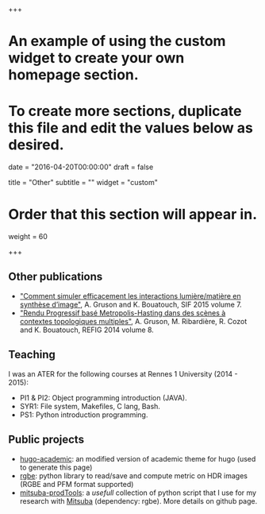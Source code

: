 +++
# An example of using the custom widget to create your own homepage section.
# To create more sections, duplicate this file and edit the values below as desired.

date = "2016-04-20T00:00:00"
draft = false

title = "Other"
subtitle = ""
widget = "custom"

# Order that this section will appear in.
weight = 60

+++

## Other publications

- ["Comment simuler efficacement les interactions lumière/matière en synthèse d’image"](http://www.societe-informatique-de-france.fr/wp-content/uploads/2015/12/1024-no7-Gruson-Bouatouch.pdf), A. Gruson and K. Bouatouch, SIF 2015 volume 7.
- ["Rendu Progressif basé Metropolis-Hasting dans des scènes à contextes topologiques multiples"](https://www.irit.fr/REFIG/index.php/refig/article/view/205), A. Gruson, M. Ribardière, R. Cozot and K. Bouatouch, REFIG 2014 volume 8.

## Teaching
I was an ATER for the following courses at Rennes 1 University (2014 - 2015):

- PI1 & PI2: Object programming introduction (JAVA).
- SYR1: File system, Makefiles, C lang, Bash.
- PS1: Python introduction programming.

## Public projects
- [hugo-academic](https://github.com/beltegeuse/hugo-academic): an modified version of academic theme for hugo (used to generate this page)
- [rgbe](https://github.com/beltegeuse/rgbe): python library to read/save and compute metric on HDR images (RGBE and PFM format supported)
- [mitsuba-prodTools](https://github.com/beltegeuse/mitsuba-prodTools): a *usefull* collection of python script that I use for my research with [Mitsuba](http://mitsuba-renderer.org/) (dependency: rgbe). More details on github page.

